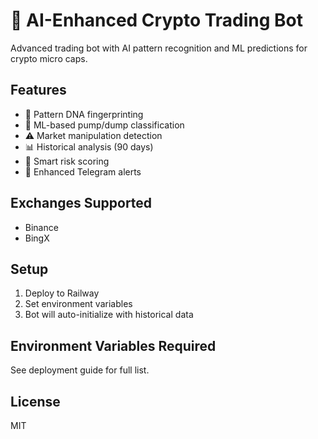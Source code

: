 # 🤖 AI-Enhanced Crypto Trading Bot

Advanced trading bot with AI pattern recognition and ML predictions for crypto micro caps.

## Features
- 🧬 Pattern DNA fingerprinting
- 🤖 ML-based pump/dump classification  
- ⚠️ Market manipulation detection
- 📊 Historical analysis (90 days)
- 🎯 Smart risk scoring
- 📱 Enhanced Telegram alerts

## Exchanges Supported
- Binance
- BingX

## Setup
1. Deploy to Railway
2. Set environment variables
3. Bot will auto-initialize with historical data

## Environment Variables Required
See deployment guide for full list.

## License
MIT
